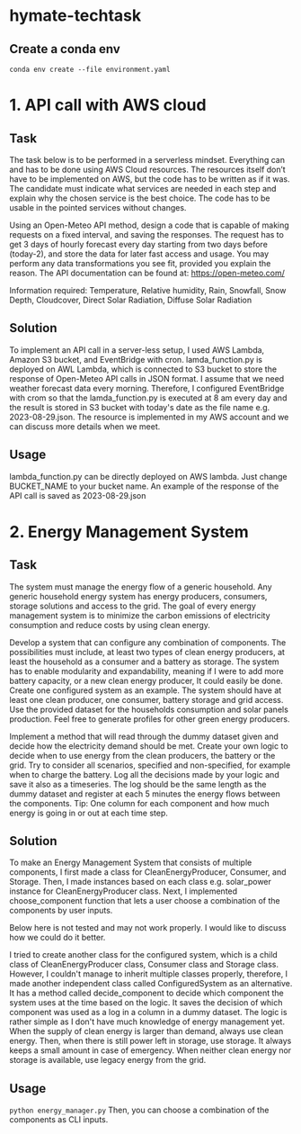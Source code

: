 # hymate-techtask

## Create a conda env
`conda env create --file environment.yaml`

# 1. API call with AWS cloud
## Task
The task below is to be performed in a serverless mindset. Everything can and has to be done using AWS Cloud resources. The resources itself don’t have to be implemented on AWS, but the code has to be written as if it was. The candidate must indicate what services are needed in each step and explain why the chosen service is the best choice. The code has to be usable in the pointed services without changes.

Using an Open-Meteo API method, design a code that is capable of making requests on a fixed interval, and saving the responses. The request has to get 3 days of hourly forecast every day starting from two days before (today-2), and store the data for later fast access and usage. You may perform any data transformations you see fit, provided you explain the reason.
The API documentation can be found at: https://open-meteo.com/

Information required: Temperature, Relative humidity, Rain, Snowfall, Snow Depth, Cloudcover, Direct Solar Radiation, Diffuse Solar Radiation

## Solution
To implement an API call in a server-less setup, I used AWS Lambda, Amazon S3 bucket, and EventBridge with cron.
lamda_function.py is deployed on AWL Lambda, which is connected to S3 bucket to store the response of Open-Meteo API calls in JSON format.
I assume that we need weather forecast data every morning. Therefore, I configured EventBridge with crom so that the lamda_function.py is executed at 8 am every day and the result is stored in S3 bucket with today's date as the file name e.g. 2023-08-29.json.
The resource is implemented in my AWS account and we can discuss more details when we meet.

## Usage
lambda_function.py can be directly deployed on AWS lambda. Just change BUCKET_NAME to your bucket name. An example of the response of the API call is saved as 2023-08-29.json


# 2. Energy Management System
## Task
The system must manage the energy flow of a generic household. Any generic household energy system has energy producers, consumers, storage solutions and access to the grid. The goal of every energy management system is to minimize the carbon emissions of electricity consumption and reduce costs by using clean energy.

Develop a system that can configure any combination of components. The possibilities must include, at least two types of clean energy producers, at least the household as a consumer and a battery as storage. The system has to enable modularity and expandability, meaning if I were to add more battery capacity, or a new clean energy producer, It could easily be done. Create one configured system as an example. The system should have at least one clean producer, one consumer, battery storage and grid access. Use the provided dataset for the households consumption and solar panels production. Feel free to generate profiles for other green energy producers.

Implement a method that will read through the dummy dataset given and decide how the electricity demand should be met. Create your own logic to decide when to use energy from the clean producers, the battery or the grid. Try to consider all scenarios, specified and non-specified, for example when to charge the battery. Log all the decisions made by your logic and save it also as a timeseries. The log should be the same length as the dummy dataset and register at each 5 minutes the energy flows between the components. Tip: One column for each component and how much energy is going in or out at each time step.

## Solution
To make an Energy Management System that consists of multiple components, I first made a class for CleanEnergyProducer, Consumer, and Storage. Then, I made instances based on each class e.g. solar_power instance for CleanEnergyProducer class. Next, I implemented choose_component function that lets a user choose a combination of the components by user inputs.

Below here is not tested and may not work properly. I would like to discuss how we could do it better.

I tried to create another class for the configured system, which is a child class of CleanEnergyProducer class, Consumer class and Storage class. However, I couldn't manage to inherit multiple classes properly, therefore, I made another independent class called ConfiguredSystem as an alternative. It has a method called decide_component to decide which component the system uses at the time based on the logic. It saves the decision of which component was used as a log in a column in a dummy dataset. The logic is rather simple as I don't have much knowledge of energy management yet. When the supply of clean energy is larger than demand, always use clean energy. Then, when there is still power left in storage, use storage. It always keeps a small amount in case of emergency. When neither clean energy nor storage is available, use legacy energy from the grid.


## Usage
`python energy_manager.py`
Then, you can choose a combination of the components as CLI inputs.
